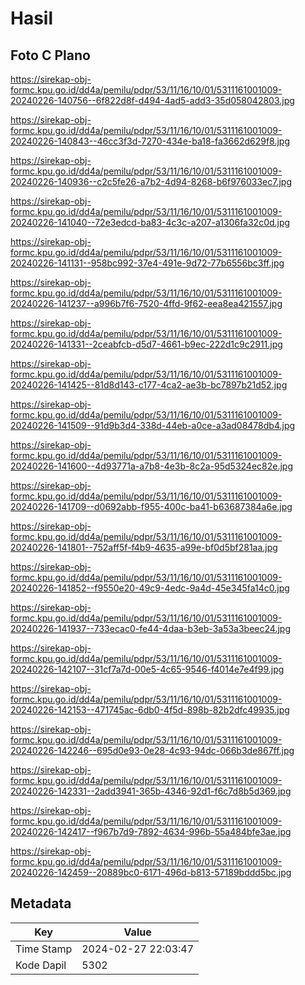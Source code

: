# Hasil

## Foto C Plano

https://sirekap-obj-formc.kpu.go.id/dd4a/pemilu/pdpr/53/11/16/10/01/5311161001009-20240226-140756--6f822d8f-d494-4ad5-add3-35d058042803.jpg

https://sirekap-obj-formc.kpu.go.id/dd4a/pemilu/pdpr/53/11/16/10/01/5311161001009-20240226-140843--46cc3f3d-7270-434e-ba18-fa3662d629f8.jpg

https://sirekap-obj-formc.kpu.go.id/dd4a/pemilu/pdpr/53/11/16/10/01/5311161001009-20240226-140936--c2c5fe26-a7b2-4d94-8268-b6f976033ec7.jpg

https://sirekap-obj-formc.kpu.go.id/dd4a/pemilu/pdpr/53/11/16/10/01/5311161001009-20240226-141040--72e3edcd-ba83-4c3c-a207-a1306fa32c0d.jpg

https://sirekap-obj-formc.kpu.go.id/dd4a/pemilu/pdpr/53/11/16/10/01/5311161001009-20240226-141131--958bc992-37e4-491e-9d72-77b6556bc3ff.jpg

https://sirekap-obj-formc.kpu.go.id/dd4a/pemilu/pdpr/53/11/16/10/01/5311161001009-20240226-141237--a996b7f6-7520-4ffd-9f62-eea8ea421557.jpg

https://sirekap-obj-formc.kpu.go.id/dd4a/pemilu/pdpr/53/11/16/10/01/5311161001009-20240226-141331--2ceabfcb-d5d7-4661-b9ec-222d1c9c2911.jpg

https://sirekap-obj-formc.kpu.go.id/dd4a/pemilu/pdpr/53/11/16/10/01/5311161001009-20240226-141425--81d8d143-c177-4ca2-ae3b-bc7897b21d52.jpg

https://sirekap-obj-formc.kpu.go.id/dd4a/pemilu/pdpr/53/11/16/10/01/5311161001009-20240226-141509--91d9b3d4-338d-44eb-a0ce-a3ad08478db4.jpg

https://sirekap-obj-formc.kpu.go.id/dd4a/pemilu/pdpr/53/11/16/10/01/5311161001009-20240226-141600--4d93771a-a7b8-4e3b-8c2a-95d5324ec82e.jpg

https://sirekap-obj-formc.kpu.go.id/dd4a/pemilu/pdpr/53/11/16/10/01/5311161001009-20240226-141709--d0692abb-f955-400c-ba41-b63687384a6e.jpg

https://sirekap-obj-formc.kpu.go.id/dd4a/pemilu/pdpr/53/11/16/10/01/5311161001009-20240226-141801--752aff5f-f4b9-4635-a99e-bf0d5bf281aa.jpg

https://sirekap-obj-formc.kpu.go.id/dd4a/pemilu/pdpr/53/11/16/10/01/5311161001009-20240226-141852--f9550e20-49c9-4edc-9a4d-45e345fa14c0.jpg

https://sirekap-obj-formc.kpu.go.id/dd4a/pemilu/pdpr/53/11/16/10/01/5311161001009-20240226-141937--733ecac0-fe44-4daa-b3eb-3a53a3beec24.jpg

https://sirekap-obj-formc.kpu.go.id/dd4a/pemilu/pdpr/53/11/16/10/01/5311161001009-20240226-142107--31cf7a7d-00e5-4c65-9546-f4014e7e4f99.jpg

https://sirekap-obj-formc.kpu.go.id/dd4a/pemilu/pdpr/53/11/16/10/01/5311161001009-20240226-142153--471745ac-6db0-4f5d-898b-82b2dfc49935.jpg

https://sirekap-obj-formc.kpu.go.id/dd4a/pemilu/pdpr/53/11/16/10/01/5311161001009-20240226-142246--695d0e93-0e28-4c93-94dc-066b3de867ff.jpg

https://sirekap-obj-formc.kpu.go.id/dd4a/pemilu/pdpr/53/11/16/10/01/5311161001009-20240226-142331--2add3941-365b-4346-92d1-f6c7d8b5d369.jpg

https://sirekap-obj-formc.kpu.go.id/dd4a/pemilu/pdpr/53/11/16/10/01/5311161001009-20240226-142417--f967b7d9-7892-4634-996b-55a484bfe3ae.jpg

https://sirekap-obj-formc.kpu.go.id/dd4a/pemilu/pdpr/53/11/16/10/01/5311161001009-20240226-142459--20889bc0-6171-496d-b813-57189bddd5bc.jpg


## Metadata

| Key        | Value               |
| ---------- | ------------------- |
| Time Stamp | 2024-02-27 22:03:47 |
| Kode Dapil | 5302                |



